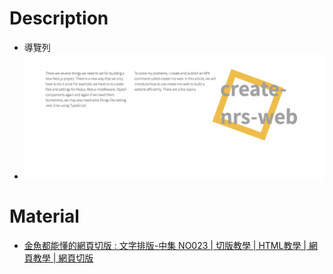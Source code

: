# Description
* 導覽列
* ![Preview](https://raw.githubusercontent.com/JenHsuan/web-layout-practice/master/article_6/preview/preview.png)

# Material
* [金魚都能懂的網頁切版 : 文字排版-中集 NO023 | 切版教學 | HTML教學 | 網頁教學 | 網頁切版](https://www.youtube.com/watch?v=YYHqbVVXIGM)
